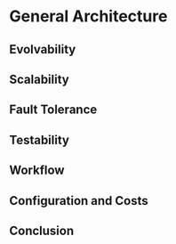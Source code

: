 # General Architecture  

## Evolvability

## Scalability 

## Fault Tolerance

## Testability

## Workflow

## Configuration and Costs

## Conclusion